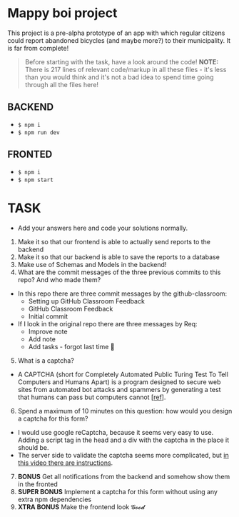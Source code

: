 # Mappy boi project

This project is a pre-alpha prototype of an app with which regular citizens could report abandoned bicycles (and maybe more?) to their municipality. It is far from complete!

> Before starting with the task, have a look around the code!
> **NOTE:** There is 217 lines of relevant code/markup in all these files - it's less than you would think and it's not a bad idea to spend time going through all the files here!

## BACKEND

- `$ npm i`
- `$ npm run dev`

## FRONTED

- `$ npm i`
- `$ npm start`

# TASK

- Add your answers here and code your solutions normally.

1. Make it so that our frontend is able to actually send reports to the backend
2. Make it so that our backend is able to save the reports to a database
3. Make use of Schemas and Models in the backend!
4. What are the commit messages of the three previous commits to this repo? And who made them?
- In this repo there are three commit messages by the github-classroom:
    - Setting up GitHub Classroom Feedback
    - GitHub Classroom Feedback
    - Initial commit
- If I look in the original repo there are three messages by Req:
    - Improve note
    - Add note
    - Add tasks - forgot last time :facepalm:
5. What is a captcha?
-  A CAPTCHA (short for Completely Automated Public Turing Test To Tell Computers and Humans Apart) is a program designed to secure web sites from automated bot attacks and spammers by generating a test that humans can pass but computers cannot [[ref](https://web.archive.org/web/20171027203659/https://www.cylab.cmu.edu/partners/success-stories/recaptcha.html)].
6. Spend a maximum of 10 minutes on this question: how would you design a captcha for this form?
- I would use google reCaptcha, because it seems very easy to use. Adding a script tag in the head and a div with the captcha in the place it should be.
- The server side to validate the captcha seems more complicated, but [in this video there are instructions](https://www.youtube.com/watch?v=UzCkSzmEq8E).
7. **BONUS** Get all notifications from the backend and somehow show them in the fronted
8. **SUPER BONUS** Implement a captcha for this form without using any extra npm dependencies
9. **XTRA BONUS** Make the frontend look 𝓖𝓸𝓸𝓭
